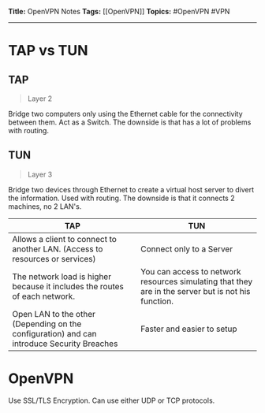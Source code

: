 **Title:** OpenVPN Notes
**Tags:** [[OpenVPN]]
**Topics:** #OpenVPN #VPN 

---
# TAP vs TUN
## TAP
> Layer 2

Bridge two computers only using the Ethernet cable for the connectivity between them. Act as a Switch. The downside is that has a lot of problems with routing.

## TUN
> Layer 3

Bridge two devices through Ethernet to create a virtual host server to divert the information. Used with routing. The downside is that it connects 2 machines, no 2 LAN's.

| **TAP** | **TUN** |
| --- | --- |
| Allows a client to connect to another LAN. (Access to resources or services) | Connect only to a Server |
| The network load is higher because it includes the routes of each network.  | You can access to network resources simulating that they are in the server but is not his function.|
| Open LAN to the other (Depending on the configuration) and can introduce Security Breaches | Faster and easier to setup |

# OpenVPN 
Use SSL/TLS Encryption. Can use either UDP or TCP protocols.
